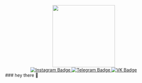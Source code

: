 <div id="header" align="center">
  <img src="https://thumbs.gfycat.com/ImpassionedHeartfeltJenny-size_restricted.gif" width="200"/>
</div>
<div id="badges" align="center">
  <a href="https://www.instagram.com/harrrdie/">
  <img src="https://img.shields.io/badge/Instagram-purple?logo=instagram&logoColor=white&style=for-the-badge" alt="Instagram Badge"/>
    </a>
    <a href="https://t.me/harrrdie">
  <img src="https://img.shields.io/badge/Telegram-purple?style=for-the-badge&logo=telegram&logoColor=white" alt="Telegram Badge"/>
      </a>
    <a href="https://vk.com/harrrdie">
  <img src="https://img.shields.io/badge/VK-purple?style=for-the-badge&logo=vk&logoColor=white" alt="VK Badge"/>
      </a>
</div>
### hey there 👋

